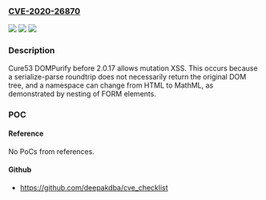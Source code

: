 ### [CVE-2020-26870](https://cve.mitre.org/cgi-bin/cvename.cgi?name=CVE-2020-26870)
![](https://img.shields.io/static/v1?label=Product&message=n%2Fa&color=blue)
![](https://img.shields.io/static/v1?label=Version&message=n%2Fa&color=blue)
![](https://img.shields.io/static/v1?label=Vulnerability&message=n%2Fa&color=brighgreen)

### Description

Cure53 DOMPurify before 2.0.17 allows mutation XSS. This occurs because a serialize-parse roundtrip does not necessarily return the original DOM tree, and a namespace can change from HTML to MathML, as demonstrated by nesting of FORM elements.

### POC

#### Reference
No PoCs from references.

#### Github
- https://github.com/deepakdba/cve_checklist

